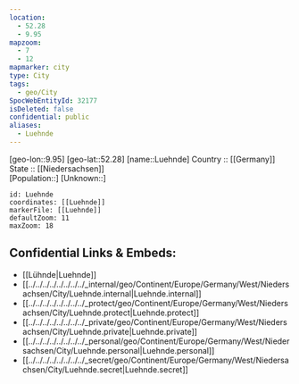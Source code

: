 ```yaml
---
location:
  - 52.28
  - 9.95
mapzoom:
  - 7
  - 12
mapmarker: city
type: City
tags:
  - geo/City
SpocWebEntityId: 32177
isDeleted: false
confidential: public
aliases:
  - Luehnde
---
```

[geo-lon::9.95] 
[geo-lat::52.28] 
[name::Luehnde] 
Country :: [[Germany]]  
State :: [[Niedersachsen]]  
[Population::] 
[Unknown::] 


```leaflet
id: Luehnde
coordinates: [[Luehnde]] 
markerFile: [[Luehnde]] 
defaultZoom: 11 
maxZoom: 18
```


## Confidential Links & Embeds: 
- [[Lühnde|Luehnde]]  
- [[../../../../../../../../_internal/geo/Continent/Europe/Germany/West/Niedersachsen/City/Luehnde.internal|Luehnde.internal]] 
- [[../../../../../../../../_protect/geo/Continent/Europe/Germany/West/Niedersachsen/City/Luehnde.protect|Luehnde.protect]] 
- [[../../../../../../../../_private/geo/Continent/Europe/Germany/West/Niedersachsen/City/Luehnde.private|Luehnde.private]] 
- [[../../../../../../../../_personal/geo/Continent/Europe/Germany/West/Niedersachsen/City/Luehnde.personal|Luehnde.personal]] 
- [[../../../../../../../../_secret/geo/Continent/Europe/Germany/West/Niedersachsen/City/Luehnde.secret|Luehnde.secret]] 
